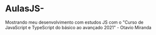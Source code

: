 # AulasJS-
Mostrando meu desenvolvimento com estudos JS com o "Curso de JavaScript e TypeScript do básico ao avançado 2021" - Otavio Miranda

